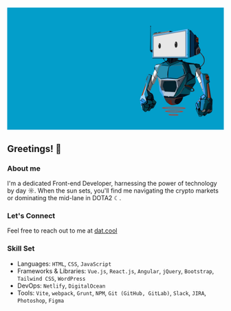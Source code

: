 ![banner](https://raw.githubusercontent.com/doanthanhdat2509/DD./1a05f1db59c723f2786d354d91ec635780430c11/robot.jpg)
## Greetings! 🍌

### About me
I'm a dedicated Front-end Developer, harnessing the power of technology by day ☼. When the sun sets, you'll find me navigating the crypto markets or dominating the mid-lane in DOTA2 ☾.

### Let's Connect
Feel free to reach out to me at [dat.cool](https://dat.cool/)

### Skill Set
- Languages: `HTML`, `CSS`, `JavaScript`
- Frameworks & Libraries: `Vue.js`, `React.js`, `Angular`, `jQuery`, `Bootstrap`, `Tailwind CSS`, `WordPress`
- DevOps: `Netlify`, `DigitalOcean`
- Tools: `Vite`, `webpack`, `Grunt`, `NPM`, `Git (GitHub, GitLab)`, `Slack`, `JIRA`, `Photoshop`, `Figma`
